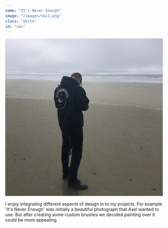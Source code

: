 ```yaml
---
name: "It's Never Enough"
image: "/images/s&c1.png"
class: "white"
id: "s&c"
---
```


![](/images/og-pic.png)

<p class="push-0">
I enjoy integrating different aspects of design in to my projects. For example 'It's Never Enough' was initially a beautiful photograph that Axel wanted to use. But after creating some custom brushes we decided painting over it could be more appealing.
</p>
